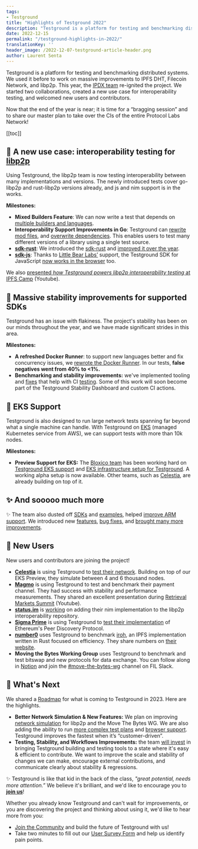 ```yaml
---
tags:
- Testground
title: "Highlights of Testground 2022"
description: "Testground is a platform for testing and benchmarking distributed systems. This year, the IPDX team re-ignited the project."
date: 2022-12-15
permalink: "/testground-highlights-in-2022/"
translationKey: ''
header_image: /2022-12-07-testground-article-header.png
author: Laurent Senta
---
```


Testground is a platform for testing and benchmarking distributed systems. We used it before to work on massive improvements to IPFS DHT, Filecoin Network, and libp2p. This year, the [IPDX team](https://pl-strflt.notion.site/IPDX-122073392dce454e9ca4b87231034483) re-ignited the project. We started two collaborations, created a new use case for interoperability testing, and welcomed new users and contributors.

Now that the end of the year is near; it is time for a “bragging session” and to share our master plan to take over the CIs of the entire Protocol Labs Network!

[[toc]]

## 🔌 A new use case: interoperability testing for [libp2p](https://libp2p.io/)

Using Testground, the libp2p team is now testing interoperability between many implementations and versions. The newly introduced tests cover go-libp2p and rust-libp2p versions already, and js and nim support is in the works.

**Milestones:**

- **Mixed Builders Feature**: We can now write a test that depends on [multiple builders and languages](https://github.com/testground/testground/pull/1367).
- **Interoperability Support Improvements in Go**: Testground can [rewrite mod files](https://github.com/testground/testground/pull/1338), and [overwrite dependencies](https://github.com/testground/testground/pull/1338). This enables users to test many different versions of a library using a single test source.
- [**sdk-rust**](https://github.com/testground/sdk-rust): We introduced the [sdk-rust](https://github.com/testground/testground/pull/1287) and [improved it over the year](https://github.com/testground/sdk-rust/pulls?q=is%3Apr+is%3Aclosed).
- [**sdk-js**](https://github.com/testground/sdk-js): Thanks to [Little Bear Labs’](https://littlebearlabs.io/) support, the Testground SDK for JavaScript [now works in the browser](https://github.com/testground/sdk-js/pull/26) too.

We also [presented _how Testground powers libp2p interoperability testing_ at IPFS Camp](https://www.youtube.com/watch?v=b2SkC4dYV-A) (Youtube).

## 🤹 Massive stability improvements for supported SDKs

Testground has an issue with flakiness. The project's stability has been on our minds throughout the year, and we have made significant strides in this area.

**Milestones:**

- **A refreshed Docker Runner**: to support new languages better and fix concurrency issues, we [rewrote the Docker Runner](https://github.com/testground/testground/pull/1407#issuecomment-1203853804). In our tests, **false negatives went from 40% to <1%.**
- **Benchmarking and stability improvements:** we've implemented tooling and [fixes](https://github.com/testground/testground/pull/1421) that help with CI [testing](https://github.com/libp2p/test-plans/pulls?q=is%3Apr+is%3Amerged+merged%3A%3E%3D2022-01-01). Some of this work will soon become part of the Testground Stability Dashboard and custom CI actions.

## 🐘 EKS Support

Testground is also designed to run large network tests spanning far beyond what a single machine can handle. With Testground on [EKS](https://aws.amazon.com/eks/) (managed Kubernetes service from AWS), we can support tests with more than 10k nodes.

**Milestones:**

- **Preview Support for EKS:** The [Bloxico team](https://bloxico.com/) has been working hard on [Testground EKS support](https://github.com/testground/testground/pull/1350) and [EKS infrastructure setup for Testground](https://github.com/testground/infra/pull/78). A working alpha setup is now available. Other teams, such as [Celestia](https://celestia.org/), are already building on top of it.

## ✨ And sooooo much more

✨  The team also dusted off [SDKs](https://github.com/testground/sdk-js/pull/22) and [examples](https://github.com/testground/testground/pull/1306), helped [improve ARM support](https://github.com/testground/testground/pull/1372). We introduced new [features](https://github.com/testground/testground/pull/1481), [bug fixes](https://github.com/testground/testground/pull/1321), and [brought many more improvements](https://github.com/testground/testground/pulls?q=is%3Apr+is%3Aclosed+merged%3A%3E2022-01-01+).
    

## 🫶 New Users

New users and contributors are joining the project!

- [**Celestia**](https://celestia.org/) is using Testground to [test their network](https://github.com/celestiaorg/test-infra). Building on top of our EKS Preview, they simulate between 4 and 6 thousand nodes.
- [**Magmo**](https://magmo.com/) is using Testground to test and benchmark their payment channel. They had success with stability and performance measurements. They shared an excellent presentation during [Retrieval Markets Summit](https://www.youtube.com/watch?v=xYn8Evkrs30) (Youtube).
- [**status.im**](https://status.im/) is [working](https://github.com/libp2p/test-plans/pull/70) on adding their nim implementation to the libp2p interoperability repository.
- [**Sigma Prime**](https://sigmaprime.io/) is using Testground to [test their implementation](https://github.com/ackintosh/discv5-testground) of Ethereum's Peer Discovery Protocol.
- [**number0**](https://n0.computer/) uses Testground to benchmark [iroh](https://iroh.computer/), an IPFS implementation written in Rust focused on efficiency. They share numbers on [their website](https://iroh.computer/).
- **Moving the Bytes Working Group** uses Testground to benchmark and test bitswap and new protocols for data exchange. You can follow along in [Notion](https://www.notion.so/MTB-WG-Meeting-1-cfeed84309894936bd652f1b47f3221a) and join the [#move-the-bytes-wg](https://filecoinproject.slack.com/archives/C04A22DCQCF) channel on FIL Slack.

## 🚀 What's Next

We shared a [Roadmap](https://github.com/testground/testground/blob/master/ROADMAP.md) for what is coming to Testground in 2023. Here are the highlights.

- **Better Network Simulation & New Features:** We plan on improving [network simulation](https://github.com/testground/testground/issues/1488) for libp2p and the Move The Bytes WG. We are also adding the ability to run [more complex test plans](https://github.com/testground/testground/issues/1493) and [browser support](https://github.com/testground/testground/issues/1386). Testground improves the fastest when it’s “customer-driven”.
- **Testing, Stability, and Workflows Improvements:** the team [will invest](https://github.com/testground/testground/issues/1512) in bringing Testground building and testing tools to a state where it's easy & efficient to contribute. We want to improve the scale and stability of changes we can make, encourage external contributions, and communicate clearly about stability & regressions.

<div class="blog type-rich block w-full p-6 bg-white border border-gray-200 rounded-lg shadow-md dark:bg-gray-800 dark:border-gray-700">

✨ Testground is like that kid in the back of the class, *"great potential, needs more attention.”* We believe it's brilliant, and we'd like to encourage you to [**join us**](https://docs.testground.ai/v/master/table-of-contents/readme/community)!

Whether you already know Testground and can't wait for improvements, or you are discovering the project and thinking about using it, we'd like to hear more from you:

- [Join the Community](https://docs.testground.ai/v/master/table-of-contents/readme/community) and build the future of Testground with us!
- Take two minutes to fill out our [User Survey Form](https://docs.google.com/forms/d/e/1FAIpQLScnsIVq2c6nLqchStzX78LyaZxo5CiIJUviMcMuYBz2QdpdMw/viewform) and help us identify pain points.

</div>

